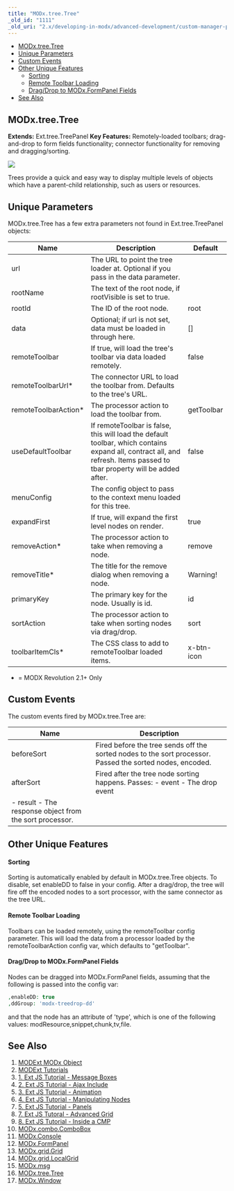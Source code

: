 ```yaml
---
title: "MODx.tree.Tree"
_old_id: "1111"
_old_uri: "2.x/developing-in-modx/advanced-development/custom-manager-pages/modext/modx.tree.tree"
---
```


- [MODx.tree.Tree](#MODx.tree.Tree-MODx.tree.Tree)
- [Unique Parameters](#MODx.tree.Tree-UniqueParameters)
- [Custom Events](#MODx.tree.Tree-CustomEvents)
- [Other Unique Features](#MODx.tree.Tree-OtherUniqueFeatures)
  - [Sorting](#MODx.tree.Tree-Sorting)
  - [Remote Toolbar Loading](#MODx.tree.Tree-RemoteToolbarLoading)
  - [Drag/Drop to MODx.FormPanel Fields](#MODx.tree.Tree-Drag%2FDroptoMODx.FormPanelFields)
- [See Also](#MODx.tree.Tree-SeeAlso)



## MODx.tree.Tree

**Extends:** Ext.tree.TreePanel 
**Key Features:** Remotely-loaded toolbars; drag-and-drop to form fields functionality; connector functionality for removing and dragging/sorting.

![](/download/attachments/18678081/modext_tree.png?version=1&modificationDate=1250518279000)

Trees provide a quick and easy way to display multiple levels of objects which have a parent-child relationship, such as users or resources.

## Unique Parameters

MODx.tree.Tree has a few extra parameters not found in Ext.tree.TreePanel objects:

| Name | Description | Default |
|------|-------------|---------|
| url | The URL to point the tree loader at. Optional if you pass in the data parameter. |  |
| rootName | The text of the root node, if rootVisible is set to true. |  |
| rootId | The ID of the root node. | root |
| data | Optional; if url is not set, data must be loaded in through here. | \[\] |
| remoteToolbar | If true, will load the tree's toolbar via data loaded remotely. | false |
| remoteToolbarUrl\* | The connector URL to load the toolbar from. Defaults to the tree's URL. |  |
| remoteToolbarAction\* | The processor action to load the toolbar from. | getToolbar |
| useDefaultToolbar | If remoteToolbar is false, this will load the default toolbar, which contains expand all, contract all, and refresh. Items passed to tbar property will be added after. | false |
| menuConfig | The config object to pass to the context menu loaded for this tree. |  |
| expandFirst | If true, will expand the first level nodes on render. | true |
| removeAction\* | The processor action to take when removing a node. | remove |
| removeTitle\* | The title for the remove dialog when removing a node. | Warning! |
| primaryKey | The primary key for the node. Usually is id. | id |
| sortAction | The processor action to take when sorting nodes via drag/drop. | sort |
| toolbarItemCls\* | The CSS class to add to remoteToolbar loaded items. | x-btn-icon |
- = MODX Revolution 2.1+ Only

## Custom Events

The custom events fired by MODx.tree.Tree are:

| Name | Description |
|------|-------------|
| beforeSort | Fired before the tree sends off the sorted nodes to the sort processor. Passed the sorted nodes, encoded. |
| afterSort | Fired after the tree node sorting happens. Passes: - event - The drop event
- result - The response object from the sort processor. |
## Other Unique Features

#### Sorting

Sorting is automatically enabled by default in MODx.tree.Tree objects. To disable, set enableDD to false in your config. After a drag/drop, the tree will fire off the encoded nodes to a sort processor, with the same connector as the tree URL.

#### Remote Toolbar Loading

Toolbars can be loaded remotely, using the remoteToolbar config parameter. This will load the data from a processor loaded by the remoteToolbarAction config var, which defaults to "getToolbar".

#### Drag/Drop to MODx.FormPanel Fields

Nodes can be dragged into MODx.FormPanel fields, assuming that the following is passed into the config var:

``` php 
,enableDD: true
,ddGroup: 'modx-treedrop-dd'
```

and that the node has an attribute of 'type', which is one of the following values: modResource,snippet,chunk,tv,file.

## See Also

1. [MODExt MODx Object](developing-in-modx/advanced-development/custom-manager-pages/modext/modext-modx-object)
2. [MODExt Tutorials](developing-in-modx/advanced-development/custom-manager-pages/modext/modext-tutorials)
  1. [1. Ext JS Tutorial - Message Boxes](developing-in-modx/advanced-development/custom-manager-pages/modext/modext-tutorials/1.-ext-js-tutorial-message-boxes)
  2. [2. Ext JS Tutorial - Ajax Include](developing-in-modx/advanced-development/custom-manager-pages/modext/modext-tutorials/2.-ext-js-tutorial-ajax-include)
  3. [3. Ext JS Tutorial - Animation](developing-in-modx/advanced-development/custom-manager-pages/modext/modext-tutorials/3.-ext-js-tutorial-animation)
  4. [4. Ext JS Tutorial - Manipulating Nodes](developing-in-modx/advanced-development/custom-manager-pages/modext/modext-tutorials/4.-ext-js-tutorial-manipulating-nodes)
  5. [5. Ext JS Tutorial - Panels](developing-in-modx/advanced-development/custom-manager-pages/modext/modext-tutorials/5.-ext-js-tutorial-panels)
  6. [7. Ext JS Tutoral - Advanced Grid](developing-in-modx/advanced-development/custom-manager-pages/modext/modext-tutorials/7.-ext-js-tutoral-advanced-grid)
  7. [8. Ext JS Tutorial - Inside a CMP](developing-in-modx/advanced-development/custom-manager-pages/modext/modext-tutorials/8.-ext-js-tutorial-inside-a-cmp)
3. [MODx.combo.ComboBox](developing-in-modx/advanced-development/custom-manager-pages/modext/modx.combo.combobox)
4. [MODx.Console](developing-in-modx/advanced-development/custom-manager-pages/modext/modx.console)
5. [MODx.FormPanel](developing-in-modx/advanced-development/custom-manager-pages/modext/modx.formpanel)
6. [MODx.grid.Grid](developing-in-modx/advanced-development/custom-manager-pages/modext/modx.grid.grid)
7. [MODx.grid.LocalGrid](developing-in-modx/advanced-development/custom-manager-pages/modext/modx.grid.localgrid)
8. [MODx.msg](developing-in-modx/advanced-development/custom-manager-pages/modext/modx.msg)
9. [MODx.tree.Tree](developing-in-modx/advanced-development/custom-manager-pages/modext/modx.tree.tree)
10. [MODx.Window](developing-in-modx/advanced-development/custom-manager-pages/modext/modx.window)